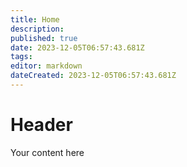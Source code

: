 ```yaml
---
title: Home
description: 
published: true
date: 2023-12-05T06:57:43.681Z
tags: 
editor: markdown
dateCreated: 2023-12-05T06:57:43.681Z
---
```


# Header
Your content here